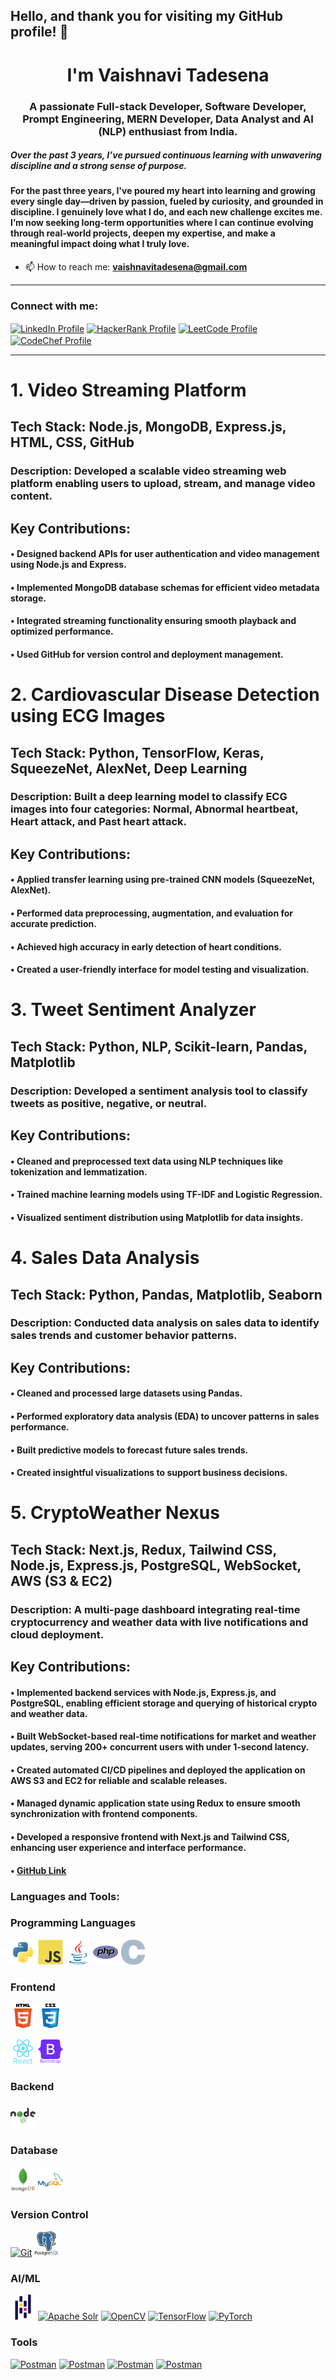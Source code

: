 ## Hello, and thank you for visiting my GitHub profile! 👋
<h1 align="center"> I'm Vaishnavi Tadesena</h1>
<h3 align="center">A passionate Full-stack Developer, Software Developer, Prompt Engineering, MERN Developer, Data Analyst and AI (NLP) enthusiast from India.</h3>


<h5>Over the past 3 years, I’ve pursued continuous learning with unwavering discipline and a strong sense of purpose.</h5>
<h4>For the past three years, I've poured my heart into learning and growing every single day—driven by passion, fueled by curiosity, and grounded in discipline. I genuinely love what I do, and each new challenge excites me. I’m now seeking long-term opportunities where I can continue evolving through real-world projects, deepen my expertise, and make a meaningful impact doing what I truly love.</h4>

- 📫 How to reach me: **vaishnavitadesena@gmail.com**

---


<h3 align="left">Connect with me:</h3>
<p align="left">
<a href="https://www.linkedin.com/in/vaishnu0503/" target="blank"><img align="center" src="https://raw.githubusercontent.com/rahuldkjain/github-profile-readme-generator/master/src/images/icons/Social/linked-in-alt.svg" alt="LinkedIn Profile" height="30" width="40" /></a>
<a href="https://www.hackerrank.com/vaishnavitadese1" target="blank"><img align="center" src="https://raw.githubusercontent.com/rahuldkjain/github-profile-readme-generator/master/src/images/icons/Social/hackerrank.svg" alt="HackerRank Profile" height="30" width="40" /></a>
<a href="https://leetcode.com/vaishnavi0503/" target="blank"><img align="center" src="https://raw.githubusercontent.com/rahuldkjain/github-profile-readme-generator/master/src/images/icons/Social/leet-code.svg" alt="LeetCode Profile" height="30" width="40" /></a>
<a href="https://www.codechef.com/users/vaishu0503" target="blank"><img align="center" src="https://cdn.jsdelivr.net/npm/simple-icons@3.1.0/icons/codechef.svg" alt="CodeChef Profile" height="30" width="40" /></a>
</p>

---
<!-- 1. Video Streaming Platform -->
<h1 align="left">1. Video Streaming Platform</h1>
<h2>Tech Stack: Node.js, MongoDB, Express.js, HTML, CSS, GitHub</h2>
<h3>Description: Developed a scalable video streaming web platform enabling users to upload, stream, and manage video content.</h3>
<h2>Key Contributions:</h2>
<h4>• Designed backend APIs for user authentication and video management using Node.js and Express.</h4>
<h4>• Implemented MongoDB database schemas for efficient video metadata storage.</h4>
<h4>• Integrated streaming functionality ensuring smooth playback and optimized performance.</h4>
<h4>• Used GitHub for version control and deployment management.</h4>

<!-- 2. Cardiovascular Disease Detection using ECG Images -->
<h1 align="left">2. Cardiovascular Disease Detection using ECG Images</h1>
<h2>Tech Stack: Python, TensorFlow, Keras, SqueezeNet, AlexNet, Deep Learning</h2>
<h3>Description: Built a deep learning model to classify ECG images into four categories: Normal, Abnormal heartbeat, Heart attack, and Past heart attack.</h3>
<h2>Key Contributions:</h2>
<h4>• Applied transfer learning using pre-trained CNN models (SqueezeNet, AlexNet).</h4>
<h4>• Performed data preprocessing, augmentation, and evaluation for accurate prediction.</h4>
<h4>• Achieved high accuracy in early detection of heart conditions.</h4>
<h4>• Created a user-friendly interface for model testing and visualization.</h4>

<!-- 3. Tweet Sentiment Analyzer -->
<h1 align="left">3. Tweet Sentiment Analyzer</h1>
<h2>Tech Stack: Python, NLP, Scikit-learn, Pandas, Matplotlib</h2>
<h3>Description: Developed a sentiment analysis tool to classify tweets as positive, negative, or neutral.</h3>
<h2>Key Contributions:</h2>
<h4>• Cleaned and preprocessed text data using NLP techniques like tokenization and lemmatization.</h4>
<h4>• Trained machine learning models using TF-IDF and Logistic Regression.</h4>
<h4>• Visualized sentiment distribution using Matplotlib for data insights.</h4>

<!-- 4. Sales Data Analysis -->
<h1 align="left">4. Sales Data Analysis</h1>
<h2>Tech Stack: Python, Pandas, Matplotlib, Seaborn</h2>
<h3>Description: Conducted data analysis on sales data to identify sales trends and customer behavior patterns.</h3>
<h2>Key Contributions:</h2>
<h4>• Cleaned and processed large datasets using Pandas.</h4>
<h4>• Performed exploratory data analysis (EDA) to uncover patterns in sales performance.</h4>
<h4>• Built predictive models to forecast future sales trends.</h4>
<h4>• Created insightful visualizations to support business decisions.</h4>

<!-- 7. CryptoWeather Nexus -->
<h1 align="left">5. CryptoWeather Nexus</h1>
<h2>Tech Stack: Next.js, Redux, Tailwind CSS, Node.js, Express.js, PostgreSQL, WebSocket, AWS (S3 & EC2)</h2>
<h3>Description: A multi-page dashboard integrating real-time cryptocurrency and weather data with live notifications and cloud deployment.</h3>
<h2>Key Contributions:</h2>
<h4>• Implemented backend services with Node.js, Express.js, and PostgreSQL, enabling efficient storage and querying of historical crypto and weather data.</h4>
<h4>• Built WebSocket-based real-time notifications for market and weather updates, serving 200+ concurrent users with under 1-second latency.</h4>
<h4>• Created automated CI/CD pipelines and deployed the application on AWS S3 and EC2 for reliable and scalable releases.</h4>
<h4>• Managed dynamic application state using Redux to ensure smooth synchronization with frontend components.</h4>
<h4>• Developed a responsive frontend with Next.js and Tailwind CSS, enhancing user experience and interface performance.</h4>
<h4>• <a href="https://github.com/TadesenaVaishnavi/CryptoWeather-Nexus" target="_blank">GitHub Link</a></h4>





<h3 align="left">Languages and Tools:</h3>
<p align="left">
    <h3 align="left">Programming Languages</h3>
<a href="https://www.python.org" target="_blank" rel="noreferrer"><img src="https://raw.githubusercontent.com/devicons/devicon/master/icons/python/python-original.svg" alt="Python" width="40" height="40" /></a>
<a href="https://developer.mozilla.org/en-US/docs/Web/JavaScript" target="_blank" rel="noreferrer"><img src="https://raw.githubusercontent.com/devicons/devicon/master/icons/javascript/javascript-original.svg" alt="JavaScript" width="40" height="40" /></a>
<a href="https://www.java.com" target="_blank" rel="noreferrer"><img src="https://raw.githubusercontent.com/devicons/devicon/master/icons/java/java-original.svg" alt="Java" width="40" height="40" /></a>
<a href="https://www.php.net" target="_blank" rel="noreferrer"><img src="https://raw.githubusercontent.com/devicons/devicon/master/icons/php/php-original.svg" alt="PHP" width="40" height="40" /></a>
<a href="https://www.cprogramming.com/" target="_blank" rel="noreferrer"><img src="https://raw.githubusercontent.com/devicons/devicon/master/icons/c/c-original.svg" alt="C" width="40" height="40" /></a>
<h3 align="left">Frontend </h3>
<a href="https://www.w3.org/html/" target="_blank" rel="noreferrer"><img src="https://raw.githubusercontent.com/devicons/devicon/master/icons/html5/html5-original-wordmark.svg" alt="HTML5" width="40" height="40" /></a>
<a href="https://www.w3schools.com/css/" target="_blank" rel="noreferrer"><img src="https://raw.githubusercontent.com/devicons/devicon/master/icons/css3/css3-original-wordmark.svg" alt="CSS3" width="40" height="40" /></a>

<a href="https://reactjs.org/" target="_blank" rel="noreferrer"><img src="https://raw.githubusercontent.com/devicons/devicon/master/icons/react/react-original-wordmark.svg" alt="React" width="40" height="40" /></a>
<a href="https://getbootstrap.com" target="_blank" rel="noreferrer"><img src="https://raw.githubusercontent.com/devicons/devicon/master/icons/bootstrap/bootstrap-plain-wordmark.svg" alt="Bootstrap" width="40" height="40" /></a>
<h3 align="left">Backend</h3>
<a href="https://nodejs.org" target="_blank" rel="noreferrer"><img src="https://raw.githubusercontent.com/devicons/devicon/master/icons/nodejs/nodejs-original-wordmark.svg" alt="Node.js" width="40" height="40" /></a>
<h3 align="left">Database</h3>
<a href="https://www.mongodb.com/" target="_blank" rel="noreferrer"><img src="https://raw.githubusercontent.com/devicons/devicon/master/icons/mongodb/mongodb-original-wordmark.svg" alt="MongoDB" width="40" height="40" /></a>
<a href="https://www.mysql.com/" target="_blank" rel="noreferrer"><img src="https://raw.githubusercontent.com/devicons/devicon/master/icons/mysql/mysql-original-wordmark.svg" alt="MySQL" width="40" height="40" /></a>
<h3 align="left">Version Control</h3>
<a href="https://git-scm.com/" target="_blank" rel="noreferrer"><img src="https://www.vectorlogo.zone/logos/git-scm/git-scm-icon.svg" alt="Git" width="40" height="40" /></a>
<a href="https://www.postgresql.org" target="_blank" rel="noreferrer"><img src="https://raw.githubusercontent.com/devicons/devicon/master/icons/postgresql/postgresql-original-wordmark.svg" alt="PostgreSQL" width="40" height="40" /></a>
<h3 align="left">AI/ML</h3>
<a href="https://pandas.pydata.org/" target="_blank" rel="noreferrer"><img src="https://raw.githubusercontent.com/devicons/devicon/2ae2a900d2f041da66e950e4d48052658d850630/icons/pandas/pandas-original.svg" alt="Pandas" width="40" height="40" /></a>
<a href="https://lucene.apache.org/solr/" target="_blank" rel="noreferrer"><img src="https://www.vectorlogo.zone/logos/apache_solr/apache_solr-icon.svg" alt="Apache Solr" width="40" height="40" /></a>
<a href="https://opencv.org/" target="_blank" rel="noreferrer"><img src="https://www.vectorlogo.zone/logos/opencv/opencv-icon.svg" alt="OpenCV" width="40" height="40" /></a>
<a href="https://www.tensorflow.org" target="_blank" rel="noreferrer"><img src="https://www.vectorlogo.zone/logos/tensorflow/tensorflow-icon.svg" alt="TensorFlow" width="40" height="40" /></a>
<a href="https://pytorch.org/" target="_blank" rel="noreferrer"><img src="https://www.vectorlogo.zone/logos/pytorch/pytorch-icon.svg" alt="PyTorch" width="40" height="40" /></a>
<h3 align="left">Tools</h3>
<a href="https://postman.com" target="_blank" rel="noreferrer"><img src="https://www.vectorlogo.zone/logos/getpostman/getpostman-icon.svg" alt="Postman" width="40" height="40" /></a>
<a href="" target="_blank" rel="noreferrer"><img src="https://encrypted-tbn0.gstatic.com/images?q=tbn:ANd9GcT3KwAc_2tfagpsaV-bgDU6_2PbKIJWJLzTmw&s" alt="Postman" width="40" height="40" /></a>
<a href="" target="_blank" rel="noreferrer"><img src="https://encrypted-tbn0.gstatic.com/images?q=tbn:ANd9GcSRdIuqfV3TYaw3PzELv2iPQ5EacUOPSUN-6g&s" alt="Postman" width="40" height="40" /></a>
<a href="" target="_blank" rel="noreferrer"><img src="https://encrypted-tbn0.gstatic.com/images?q=tbn:ANd9GcSgnnzkUDd_VXg-ed3kc_F6CeOn9_YAB-yA_w&s" alt="Postman" width="40" height="40" /></a>
<!-- <a href="" target="_blank" rel="noreferrer"><img src="" alt="Postman" width="40" height="40" /></a> -->
</p>
